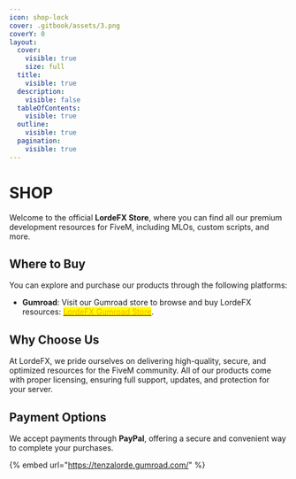 ```yaml
---
icon: shop-lock
cover: .gitbook/assets/3.png
coverY: 0
layout:
  cover:
    visible: true
    size: full
  title:
    visible: true
  description:
    visible: false
  tableOfContents:
    visible: true
  outline:
    visible: true
  pagination:
    visible: true
---
```


# SHOP

Welcome to the official **LordeFX Store**, where you can find all our premium development resources for FiveM, including MLOs, custom scripts, and more.

## Where to Buy

You can explore and purchase our products through the following platforms:

* **Gumroad**: Visit our Gumroad store to browse and buy LordeFX resources: [<mark style="color:orange;">LordeFX Gumroad Store</mark>](https://tenzalorde.gumroad.com/).

## Why Choose Us

At LordeFX, we pride ourselves on delivering high-quality, secure, and optimized resources for the FiveM community. All of our products come with proper licensing, ensuring full support, updates, and protection for your server.

## Payment Options

We accept payments through **PayPal**, offering a secure and convenient way to complete your purchases.



{% embed url="https://tenzalorde.gumroad.com/" %}


